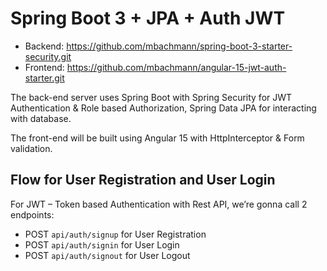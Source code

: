 # Spring Boot 3 + JPA + Auth JWT

- Backend: https://github.com/mbachmann/spring-boot-3-starter-security.git
- Frontend: https://github.com/mbachmann/angular-15-jwt-auth-starter.git

The back-end server uses Spring Boot with Spring Security for JWT Authentication & Role based Authorization, 
Spring Data JPA for interacting with database. 

The front-end will be built using Angular 15 with HttpInterceptor & Form validation.

## Flow for User Registration and User Login
For JWT – Token based Authentication with Rest API, we’re gonna call 2 endpoints:
- POST `api/auth/signup` for User Registration
- POST `api/auth/signin` for User Login
- POST `api/auth/signout` for User Logout